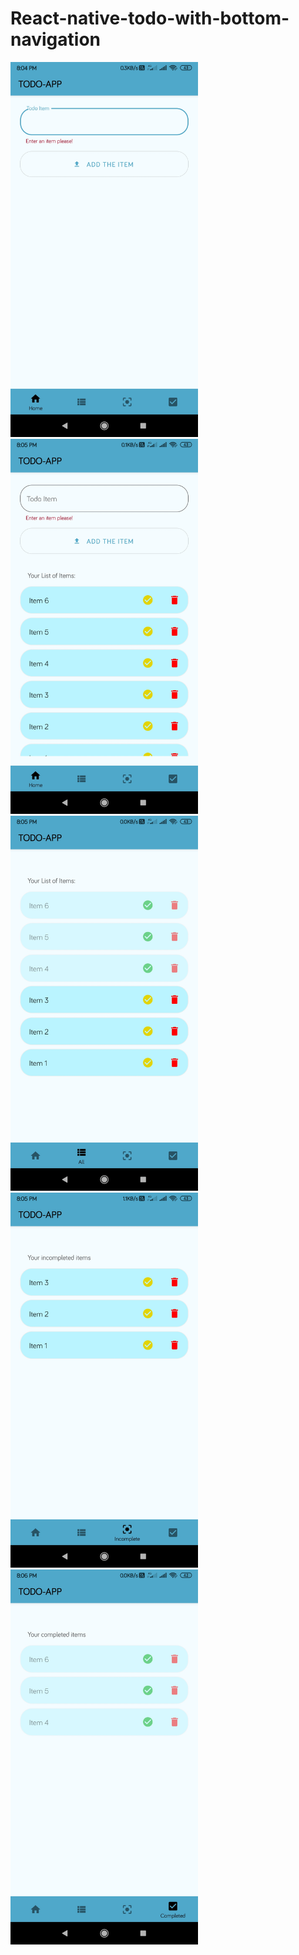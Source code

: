 # React-native-todo-with-bottom-navigation
<span><img src="./assets/1.jpg" width="300"></span>
<span><img src="./assets/2.jpg" width="300"></span>
<span><img src="./assets/3.jpg" width="300"></span>
<span><img src="./assets/4.jpg" width="300"></span>
<span><img src="./assets/5.jpg" width="300"></span>
